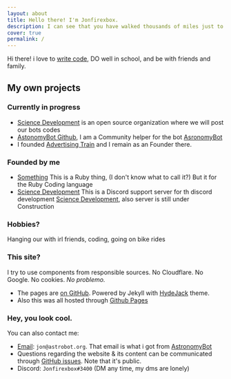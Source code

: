 ```yaml
---
layout: about
title: Hello there! I'm Jonfirexbox.
description: I can see that you have walked thousands of miles just to reach this website, but that's just my homepage. Have fun... I guess.
cover: true
permalink: /
---
```


<style>
@media ( max-width : 800px) {
    .resize1 {
        width: 150px !important;
    }
    .resize2 {
        display: none !important;
    }
}
</style>

Hi there! i love to [write code](https://github.com/jonfirexbox), DO well in school, and be with friends and family.

## My own projects

### Currently in progress
* [Science Development](https://github.com/science-development) is an open source organization where we will post our bots codes
* [AstonomyBot Github](https://github.com/astronomybot), I am a Community helper for the bot [AsronomyBot](https://astrobot.org/)
* I founded [Advertising Train](https://discord.gg/R7kBzBv) and I remain as an Founder there.

### Founded by me
* [Something](http://github.com/Jonfirexbox/red) This is a Ruby thing, (I don't know what to call it?) But it for the Ruby Coding language
* [Science Development](https://discord.gg/vJYgKdn) This is a Discord support server for th discord development [Science Development](https://github.com/Science-Development), also server is still under Construction

### Hobbies?
Hanging our with irl friends, coding, going on bike rides


### This site?
I try to use components from responsible sources. No Cloudflare. No Google. No cookies. *No problemo.*

* The pages are [on GitHub](https://github.com/Jonfirexbox/jonfirexbox.github.io). Powered by Jekyll with [HydeJack](https://hydejack.com/) theme.
* Also this was all hosted through [Github Pages](https://github.com/github/github_pages)

### Hey, you look cool.
You can also contact me:

* [Email](mailto:jon@astrobot.org): `jon@astrobot.org`. That email is what i got from [AstronomyBot](https://github.com/astronomybot)
* Questions regarding the website & its content can be communicated through [GitHub issues](https://github.com/jonfirexbox/jonfirexbox/issues). Note that it's public.
* Discord: `Jonfirexbox#3400` (DM any time, my dms are lonely)
